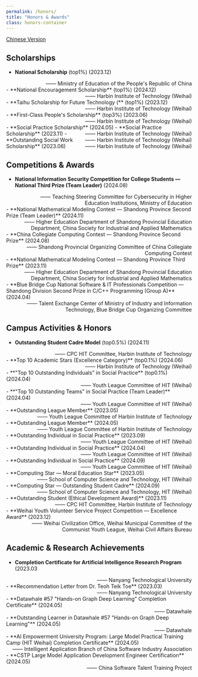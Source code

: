 ```yaml
---
permalink: /honors/
title: "Honors & Awards"
class: honors-container
---
```


[Chinese Version](/zjs.github.io/honors_zh/)  


## Scholarships
- **National Scholarship** (top1%) (2023.12)
<div style="text-align:right;">—— Ministry of Education of the People's Republic of China</div>
- **National Encouragement Scholarship** (top1%) (2024.12)
<div style="text-align:right;">—— Harbin Institute of Technology (Weihai)</div>
- **Taihu Scholarship for Future Technology (** (top1%) (2023.12)
<div style="text-align:right;">—— Harbin Institute of Technology (Weihai)</div>
- **First-Class People's Scholarship** (top3%) (2023.06)
<div style="text-align:right;">—— Harbin Institute of Technology (Weihai)</div>
- **Social Practice Scholarship** (2024.05)<span style="float:right;">—— Harbin Institute of Technology (Weihai)</span>  
- **Social Practice Scholarship** (2023.11)<span style="float:right;">—— Harbin Institute of Technology (Weihai)</span>  
- **Outstanding Social Work Scholarship** (2023.06)<span style="float:right;">—— Harbin Institute of Technology (Weihai)</span>  

## Competitions & Awards  
- **National Information Security Competition for College Students — National Third Prize (Team Leader)** (2024.08)  
<div style="text-align:right;">&emsp;&emsp;—— Teaching Steering Committee for Cybersecurity in Higher Education Institutions, Ministry of Education</div>  
- **National Mathematical Modeling Contest — Shandong Province Second Prize (Team Leader)** (2024.11)  
<div style="text-align:right;">&emsp;&emsp;—— Higher Education Department of Shandong Provincial Education Department, China Society for Industrial and Applied Mathematics</div>  
- **China Collegiate Computing Contest — Shandong Province Second Prize** (2024.08)  
<div style="text-align:right;">&emsp;&emsp;—— Shandong Provincial Organizing Committee of China Collegiate Computing Contest</div>  
- **National Mathematical Modeling Contest — Shandong Province Third Prize** (2023.11)  
<div style="text-align:right;">&emsp;&emsp;—— Higher Education Department of Shandong Provincial Education Department, China Society for Industrial and Applied Mathematics</div>  
- **Blue Bridge Cup National Software & IT Professionals Competition — Shandong Division Second Prize in C/C++ Programming (Group A)** (2024.04)  
<div style="text-align:right;">&emsp;&emsp;—— Talent Exchange Center of Ministry of Industry and Information Technology, Blue Bridge Cup Organizing Committee</div>  

## Campus Activities & Honors  
- **Outstanding Student Cadre Model** (top0.5%) (2024.11)
<div style="text-align:right;">—— CPC HIT Committee, Harbin Institute of Technology</div>  
- **Top 10 Academic Stars (Excellence Category)** (top0.1%) (2024.06)
<div style="text-align:right;">—— Harbin Institute of Technology (Weihai)</div> 
- **"Top 10 Outstanding Individuals" in Social Practice** (top0.1%) (2024.04)
<div style="text-align:right;">—— Youth League Committee of HIT (Weihai)</div>
- **"Top 10 Outstanding Teams" in Social Practice (Team Leader)** (2024.04)
<div style="text-align:right;">—— Youth League Committee of HIT (Weihai)</div>
- **Outstanding League Member** (2023.05)
<div style="text-align:right;">—— Youth League Committee of Harbin Institute of Technology</div>
- **Outstanding League Member** (2024.05)
<div style="text-align:right;">—— Youth League Committee of Harbin Institute of Technology</div>
- **Outstanding Individual in Social Practice** (2023.09)
<div style="text-align:right;">—— Youth League Committee of HIT (Weihai)</div>
- **Outstanding Individual in Social Practice** (2024.04)
<div style="text-align:right;">—— Youth League Committee of HIT (Weihai)</div>
- **Outstanding Individual in Social Practice** (2024.09)
<div style="text-align:right;">—— Youth League Committee of HIT (Weihai)</div>
- **Computing Star — Moral Education Star** (2023.05)
<div style="text-align:right;">—— School of Computer Science and Technology, HIT (Weihai)</div>
- **Computing Star — Outstanding Student Cadre** (2024.09)
<div style="text-align:right;">—— School of Computer Science and Technology, HIT (Weihai)</div>
- **Outstanding Student (Ethical Development Award)** (2023.11)
<div style="text-align:right;">—— CPC HIT Committee, Harbin Institute of Technology</div>
- **Weihai Youth Volunteer Service Project Competition — Excellence Award** (2023.12)
<div style="text-align:right;">—— Weihai Civilization Office, Weihai Municipal Committee of the Communist Youth League, Weihai Civil Affairs Bureau</div>  

## Academic & Research Achievements  

- **Completion Certificate for Artificial Intelligence Research Program** (2023.03
<div style="text-align:right;">—— Nanyang Technological University</div>
- **Recommendation Letter from Dr. Teoh Teik Toe** (2023.03)
<div style="text-align:right;">—— Nanyang Technological University</div>
- **Datawhale #57 "Hands-on Graph Deep Learning" Completion Certificate** (2024.05)
<div style="text-align:right;">—— Datawhale</div>
- **Outstanding Learner in Datawhale #57 "Hands-on Graph Deep Learning"** (2024.05)
<div style="text-align:right;">—— Datawhale</div>
- **AI Empowerment University Program: Large Model Practical Training Camp (HIT Weihai) Completion Certificate** (2024.05)  
<div style="text-align:right;">—— Intelligent Application Branch of China Software Industry Association</div>  
- **CSTP Large Model Application Development Engineer Certification** (2024.05)  
<div style="text-align:right;">—— China Software Talent Training Project</div>  
